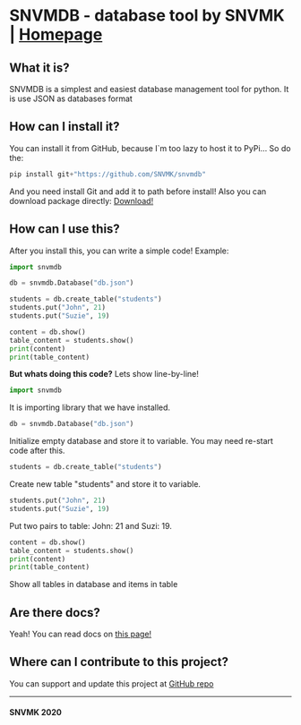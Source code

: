 # SNVMDB - database tool by SNVMK | [Homepage](https://snvmk.github.io)

## What it is?

SNVMDB is a simplest and easiest database management tool for python.
It is use JSON as databases format

## How can I install it?

You can install it from GitHub, because I`m too lazy to host it to PyPi...
So do the:

```py
pip install git+"https://github.com/SNVMK/snvmdb"
```

And you need install Git and add it to path before install!
Also you can download package directly: [Download!](snvmdb.zip)

## How can I use this?

After you install this, you can write a simple code!
Example:

```py
import snvmdb

db = snvmdb.Database("db.json")

students = db.create_table("students")
students.put("John", 21)
students.put("Suzie", 19)

content = db.show()
table_content = students.show()
print(content)
print(table_content)
```

**But whats doing this code?** Lets show line-by-line!

```py
import snvmdb
```

It is importing library that we have installed.

```py
db = snvmdb.Database("db.json")
```

Initialize empty database and store it to variable.
You may need re-start code after this.

```py
students = db.create_table("students")
```

Create new table "students" and store it to variable.

```py
students.put("John", 21)
students.put("Suzie", 19)
```

Put two pairs to table: John: 21 and Suzi: 19.

```py
content = db.show()
table_content = students.show()
print(content)
print(table_content) 
```

Show all tables in database and items in table

## Are there docs?

Yeah! You can read docs on [this page!](https://docs.snvmk.tk "SNVMDB Docs")

## Where can I contribute to this project?

You can support and update this project at [GitHub repo](https://github.com/SNVMK/snvmdb)

---

#### SNVMK 2020

